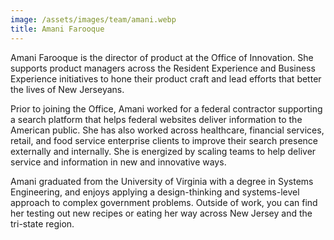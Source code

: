 ```yaml
---
image: /assets/images/team/amani.webp
title: Amani Farooque
---
```


Amani Farooque is the director of product at the Office of Innovation. She supports product managers across the Resident Experience and Business Experience initiatives to hone their product craft and lead efforts that better the lives of New Jerseyans.

Prior to joining the Office, Amani worked for a federal contractor supporting a search platform that helps federal websites deliver information to the American public. She has also worked across healthcare, financial services, retail, and food service enterprise clients to improve their search presence externally and internally. She is energized by scaling teams to help deliver service and information in new and innovative ways.

Amani graduated from the University of Virginia with a degree in Systems Engineering, and enjoys applying a design-thinking and systems-level approach to complex government problems. Outside of work, you can find her testing out new recipes or eating her way across New Jersey and the tri-state region.
